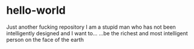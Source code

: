 # hello-world
Just another fucking repository
I am a stupid man who has not been intelligently designed and I want to...
...be the richest and most intelligent person on the face of the earth
